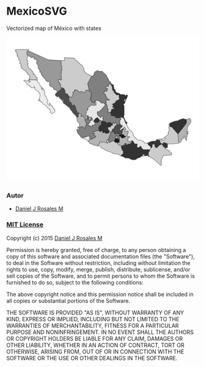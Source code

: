 MexicoSVG
=========

Vectorized map of México with states

![](https://github.com/DannasCornell/MexicoSVG/blob/master/svg/mex2_image.gifV4.svg)

### Autor

* [Daniel J Rosales M](https://github.com/DannasCornell)

### [MIT License](https://github.com/DannasCornell/MexicoSVG/blob/master/LICENSE)

Copyright (c) 2015 [Daniel J Rosales M](https://github.com/DannasCornell)

Permission is hereby granted, free of charge, to any person obtaining a copy
of this software and associated documentation files (the "Software"), to deal
in the Software without restriction, including without limitation the rights
to use, copy, modify, merge, publish, distribute, sublicense, and/or sell
copies of the Software, and to permit persons to whom the Software is
furnished to do so, subject to the following conditions:

The above copyright notice and this permission notice shall be included in all
copies or substantial portions of the Software.

THE SOFTWARE IS PROVIDED "AS IS", WITHOUT WARRANTY OF ANY KIND, EXPRESS OR
IMPLIED, INCLUDING BUT NOT LIMITED TO THE WARRANTIES OF MERCHANTABILITY,
FITNESS FOR A PARTICULAR PURPOSE AND NONINFRINGEMENT. IN NO EVENT SHALL THE
AUTHORS OR COPYRIGHT HOLDERS BE LIABLE FOR ANY CLAIM, DAMAGES OR OTHER
LIABILITY, WHETHER IN AN ACTION OF CONTRACT, TORT OR OTHERWISE, ARISING FROM,
OUT OF OR IN CONNECTION WITH THE SOFTWARE OR THE USE OR OTHER DEALINGS IN THE
SOFTWARE.
